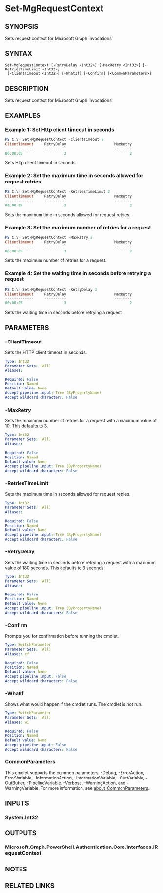 ﻿---
external help file: Microsoft.Graph.Authentication.dll-Help.xml
Module Name: Microsoft.Graph.Authentication
online version: https://learn.microsoft.com/en-us/powershell/module/microsoft.graph.authentication/set-mgenvironment
schema: 2.0.0
---

# Set-MgRequestContext

## SYNOPSIS
Sets request context for Microsoft Graph invocations

## SYNTAX

```
Set-MgRequestContext [-RetryDelay <Int32>] [-MaxRetry <Int32>] [-RetriesTimeLimit <Int32>]
 [-ClientTimeout <Int32>] [-WhatIf] [-Confirm] [<CommonParameters>]
```

## DESCRIPTION
Sets request context for Microsoft Graph invocations

## EXAMPLES

### Example 1: Set Http client timeout in seconds
```powershell
PS C:\> Set-MgRequestContext -ClientTimeout 5
ClientTimeout     RetryDelay                      MaxRetry                 RetriesTimeLimit
-------------     ----------                      --------                 ----------------
00:00:05                   3                             2                         00:00:00
```

Sets Http client timeout in seconds.

### Example 2: Set the maximum time in seconds allowed for request retries
```powershell
PS C:\> Set-MgRequestContext -RetriesTimeLimit 2
ClientTimeout     RetryDelay                      MaxRetry                 RetriesTimeLimit
-------------     ----------                      --------                 ----------------
00:00:05                   3                             2                         00:00:02
```

Sets the maximum time in seconds allowed for request retries.

### Example 3: Set the maximum number of retries for a request
```powershell
PS C:\> Set-MgRequestContext -MaxRetry 2
ClientTimeout     RetryDelay                      MaxRetry                 RetriesTimeLimit
-------------     ----------                      --------                 ----------------
00:00:05                   3                             2                         00:00:02
```

Sets the maximum number of retries for a request.

### Example 4: Set the waiting time in seconds before retrying a request
```powershell
PS C:\> Set-MgRequestContext -RetryDelay 3
ClientTimeout     RetryDelay                      MaxRetry                 RetriesTimeLimit
-------------     ----------                      --------                 ----------------
00:00:05                   3                             2                         00:00:02
```

Sets the waiting time in seconds before retrying a request.

## PARAMETERS

### -ClientTimeout
Sets the HTTP client timeout in seconds.

```yaml
Type: Int32
Parameter Sets: (All)
Aliases:

Required: False
Position: Named
Default value: None
Accept pipeline input: True (ByPropertyName)
Accept wildcard characters: False
```

### -MaxRetry
Sets the maximum number of retries for a request with a maximum value of 10.
This defaults to 3.

```yaml
Type: Int32
Parameter Sets: (All)
Aliases:

Required: False
Position: Named
Default value: None
Accept pipeline input: True (ByPropertyName)
Accept wildcard characters: False
```

### -RetriesTimeLimit
Sets the maximum time in seconds allowed for request retries.

```yaml
Type: Int32
Parameter Sets: (All)
Aliases:

Required: False
Position: Named
Default value: None
Accept pipeline input: True (ByPropertyName)
Accept wildcard characters: False
```

### -RetryDelay
Sets the waiting time in seconds before retrying a request with a maximum value of 180 seconds.
This defaults to 3 seconds.

```yaml
Type: Int32
Parameter Sets: (All)
Aliases:

Required: False
Position: Named
Default value: None
Accept pipeline input: True (ByPropertyName)
Accept wildcard characters: False
```

### -Confirm
Prompts you for confirmation before running the cmdlet.

```yaml
Type: SwitchParameter
Parameter Sets: (All)
Aliases: cf

Required: False
Position: Named
Default value: None
Accept pipeline input: False
Accept wildcard characters: False
```

### -WhatIf
Shows what would happen if the cmdlet runs.
The cmdlet is not run.

```yaml
Type: SwitchParameter
Parameter Sets: (All)
Aliases: wi

Required: False
Position: Named
Default value: None
Accept pipeline input: False
Accept wildcard characters: False
```

### CommonParameters
This cmdlet supports the common parameters: -Debug, -ErrorAction, -ErrorVariable, -InformationAction, -InformationVariable, -OutVariable, -OutBuffer, -PipelineVariable, -Verbose, -WarningAction, and -WarningVariable. For more information, see [about_CommonParameters](http://go.microsoft.com/fwlink/?LinkID=113216).

## INPUTS

### System.Int32
## OUTPUTS

### Microsoft.Graph.PowerShell.Authentication.Core.Interfaces.IRequestContext
## NOTES

## RELATED LINKS
